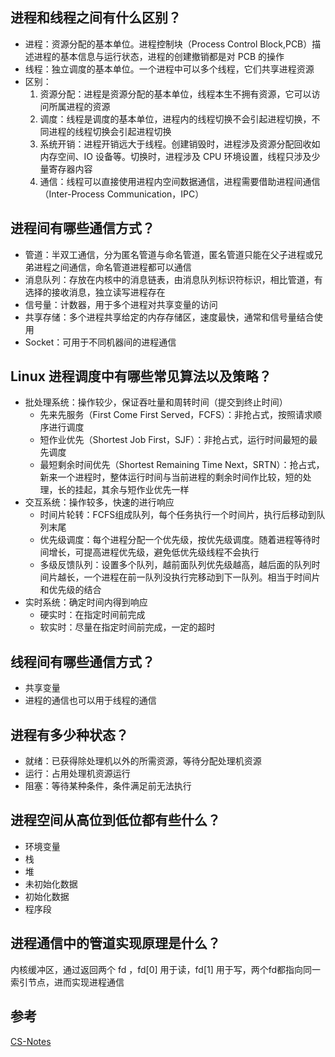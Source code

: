 ## 进程和线程之间有什么区别？
- 进程：资源分配的基本单位。进程控制块（Process Control Block,PCB）描述进程的基本信息与运行状态，进程的创建撤销都是对 PCB 的操作
- 线程：独立调度的基本单位。一个进程中可以多个线程，它们共享进程资源
- 区别：
  1. 资源分配：进程是资源分配的基本单位，线程本生不拥有资源，它可以访问所属进程的资源
  2. 调度：线程是调度的基本单位，进程内的线程切换不会引起进程切换，不同进程的线程切换会引起进程切换
  3. 系统开销：进程开销远大于线程。创建销毁时，进程涉及资源分配回收如内存空间、IO 设备等。切换时，进程涉及 CPU 环境设置，线程只涉及少量寄存器内容
  4. 通信：线程可以直接使用进程内空间数据通信，进程需要借助进程间通信（Inter-Process Communication，IPC）
## 进程间有哪些通信方式？
- 管道：半双工通信，分为匿名管道与命名管道，匿名管道只能在父子进程或兄弟进程之间通信，命名管道进程都可以通信
- 消息队列：存放在内核中的消息链表，由消息队列标识符标识，相比管道，有选择的接收消息，独立读写进程存在
- 信号量：计数器，用于多个进程对共享变量的访问
- 共享存储：多个进程共享给定的内存存储区，速度最快，通常和信号量结合使用
- Socket：可用于不同机器间的进程通信
## Linux 进程调度中有哪些常见算法以及策略？
- 批处理系统：操作较少，保证吞吐量和周转时间（提交到终止时间）
  - 先来先服务（First Come First Served，FCFS）：非抢占式，按照请求顺序进行调度
  - 短作业优先（Shortest Job First，SJF）：非抢占式，运行时间最短的最先调度
  - 最短剩余时间优先（Shortest Remaining Time Next，SRTN）：抢占式，新来一个进程时，整体运行时间与当前进程的剩余时间作比较，短的处理，长的挂起，其余与短作业优先一样
- 交互系统：操作较多，快速的进行响应
  - 时间片轮转：FCFS组成队列，每个任务执行一个时间片，执行后移动到队列末尾
  - 优先级调度：每个进程分配一个优先级，按优先级调度。随着进程等待时间增长，可提高进程优先级，避免低优先级线程不会执行
  - 多级反馈队列：设置多个队列，越前面队列优先级越高，越后面的队列时间片越长，一个进程在前一队列没执行完移动到下一队列。相当于时间片和优先级的结合
- 实时系统：确定时间内得到响应
  - 硬实时：在指定时间前完成
  - 软实时：尽量在指定时间前完成，一定的超时
## 线程间有哪些通信方式？
- 共享变量
- 进程的通信也可以用于线程的通信

## 进程有多少种状态？
- 就绪：已获得除处理机以外的所需资源，等待分配处理机资源
- 运行：占用处理机资源运行
- 阻塞：等待某种条件，条件满足前无法执行

## 进程空间从高位到低位都有些什么？
- 环境变量
- 栈
- 堆
- 未初始化数据
- 初始化数据
- 程序段
## 进程通信中的管道实现原理是什么？
内核缓冲区，通过返回两个 fd ，fd[0] 用于读，fd[1] 用于写，两个fd都指向同一索引节点，进而实现进程通信

## 参考
[CS-Notes](https://github.com/CyC2018/CS-Notes)

